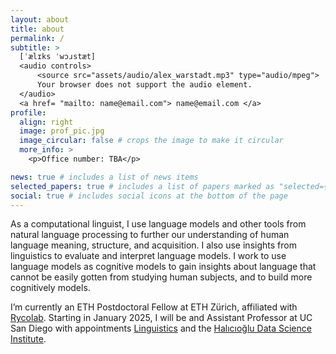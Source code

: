 ```yaml
---
layout: about
title: about
permalink: /
subtitle: >
  [ˈælɪks ˈwɔɹstæt]
  <audio controls>
      <source src="assets/audio/alex_warstadt.mp3" type="audio/mpeg">
      Your browser does not support the audio element.
  </audio>
  <a href= "mailto: name@email.com"> name@email.com </a>
profile:
  align: right
  image: prof_pic.jpg
  image_circular: false # crops the image to make it circular
  more_info: >
    <p>Office number: TBA</p>

news: true # includes a list of news items
selected_papers: true # includes a list of papers marked as "selected={true}"
social: true # includes social icons at the bottom of the page
---
```


As a computational linguist, I use language models and other tools from natural language processing 
to further our understanding of human language meaning, structure, and acquisition. 
I also use insights from linguistics to evaluate and interpret language models. 
I work to use language models as cognitive models to gain insights about language that cannot be easily gotten 
from studying human subjects, and to build more cognitively models.

I’m currently an ETH Postdoctoral Fellow at ETH Zürich, affiliated with [Rycolab](https://rycolab.io/). 
Starting in January 2025, I will be and Assistant Professor at UC San Diego with appointments [Linguistics](https://linguistics.ucsd.edu/) and the [Halıcıoğlu Data Science Institute](https://datascience.ucsd.edu/).


